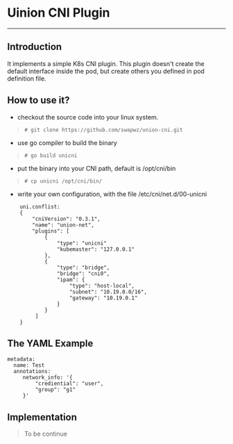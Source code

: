 # Uinion CNI Plugin
---

## Introduction

It implements a simple K8s CNI plugin. 
This plugin doesn't create the default interface inside the pod, but create others you defined in pod definition file.

## How to use it?

- checkout the source code into your linux system. 
> `# git clone https://github.com/swapwz/union-cni.git`
- use go compiler to build the binary
> `# go build unicni`
- put the binary into your CNI path, default is /opt/cni/bin
> `# cp unicni /opt/cni/bin/ `
- write your own configuration, with the file /etc/cni/net.d/00-unicni
```
    uni.conflist:
    {
        "cniVersion": "0.3.1",
        "name": "union-net", 
        "plugins": [
            {
                "type": "unicni"
                "kubemaster": "127.0.0.1"
            },
            {
                "type": "bridge",
                "bridge": "cni0",
                "ipam": {
                    "type": "host-local",
                    "subnet": "10.19.0.0/16",
                    "gateway": "10.19.0.1"
                }
            }
         ]
    }
```

## The YAML Example 
```
metadata:
  name: Test
  annotations:
     network_info: '{
         "crediential": "user",
         "group": "g1"
     }'
```

## Implementation

> To be continue
